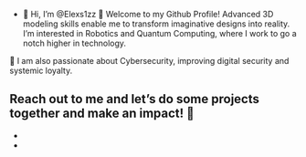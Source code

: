 - 👋 Hi, I’m @Elexs1zz
🚀 Welcome to my Github Profile! Advanced 3D modeling skills enable me to transform imaginative designs into reality. I’m interested in Robotics and Quantum Computing, where I work to go a notch higher in technology.

🔐 I am also passionate about Cybersecurity, improving digital security and systemic loyalty.

Reach out to me and let’s do some projects together and make an impact! 🌟
-  
- 
- 
<!---
Elexs1zz/Elexs1zz is a ✨ special ✨ repository because its `README.md` (this file) appears on your GitHub profile.
You can click the Preview link to take a look at your changes.
--->
